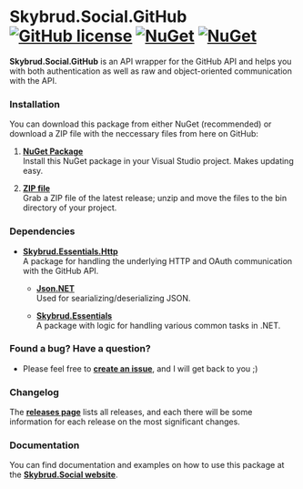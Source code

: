 # Skybrud.Social.GitHub [![GitHub license](https://img.shields.io/badge/license-MIT-blue.svg)](LICENSE.md) [![NuGet](https://img.shields.io/nuget/v/Skybrud.Social.GitHub.svg)](https://www.nuget.org/packages/Skybrud.Social.GitHub) [![NuGet](https://img.shields.io/nuget/dt/Skybrud.Social.GitHub.svg)](https://www.nuget.org/packages/Skybrud.Social.GitHub)



**Skybrud.Social.GitHub** is an API wrapper for the GitHub API and helps you with both authentication as well as raw and object-oriented communication with the API.

### Installation

You can download this package from either NuGet (recommended) or download a ZIP file with the neccessary files from here on GitHub:

1. [**NuGet Package**][NuGetPackage]  
Install this NuGet package in your Visual Studio project. Makes updating easy.

2. [**ZIP file**][GitHubRelease]  
Grab a ZIP file of the latest release; unzip and move the files to the bin directory of your project.



### Dependencies

- [**Skybrud.Essentials.Http**](https://github.com/abjerner/Skybrud.Social)<br />A package for handling the underlying HTTP and OAuth communication with the GitHub API.

  - [**Json.NET**](https://github.com/jamesnk/newtonsoft.json)<br />Used for searializing/deserializing JSON.

  - [**Skybrud.Essentials**](https://github.com/skybrud/Skybrud.Essentials)<br />A package with logic for handling various common tasks in .NET.



### Found a bug? Have a question?

* Please feel free to [**create an issue**][Issues], and I will get back to you ;)



### Changelog

The [**releases page**][Releases] lists all releases, and each there will be some information for each release on the most significant changes.



### Documentation

You can find documentation and examples on how to use this package at the [**Skybrud.Social website**][Website].




[Website]: http://social.skybrud.dk/github/
[NuGetPackage]: https://www.nuget.org/packages/Skybrud.Social.GitHub
[GitHubRelease]: https://github.com/abjerner/Skybrud.Social.GitHub/releases/latest
[Releases]: https://github.com/abjerner/Skybrud.Social.GitHub/releases
[Issues]: https://github.com/abjerner/Skybrud.Social.GitHub/issues
